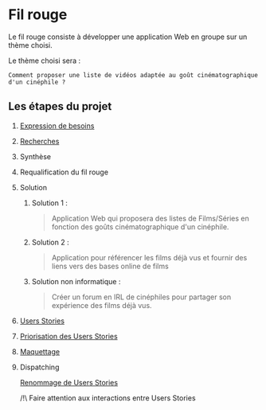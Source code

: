 # Fil rouge

Le fil rouge consiste à développer une application Web en groupe sur un thème choisi.

Le thème choisi sera :

`Comment proposer une liste de vidéos adaptée au goût cinématographique d'un cinéphile ?`

## Les étapes du projet

1. [Expression de besoins](documentation/requirements.md)

1. [Recherches](documentation/investigations.md)

1. Synthèse

1. Requalification du fil rouge

1. Solution

   1. Solution 1 :
        >Application Web qui proposera des listes de Films/Séries en fonction des goûts cinématographique d'un cinéphile.
   1. Solution 2 :
        >Application pour référencer les films déjà vus et fournir des liens vers des bases online de films
   1. Solution non informatique :
        >Créer un forum en IRL de cinéphiles pour partager son expérience des films déjà vus.

1. [Users Stories](documentation/users_stories.md#liste-des-users-stories)

1. [Priorisation des Users Stories](documentation/users_stories.md#priorisation-des-users-stories)

1. [Maquettage](mockup/html/)

1. Dispatching

    [Renommage de Users Stories](documentation/users_stories.md#nommage-des-users-stories)

   /!\ Faire attention aux interactions entre Users Stories
